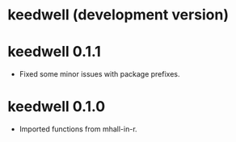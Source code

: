 # keedwell (development version)

# keedwell 0.1.1

* Fixed some minor issues with package prefixes.

# keedwell 0.1.0

* Imported functions from mhall-in-r.
